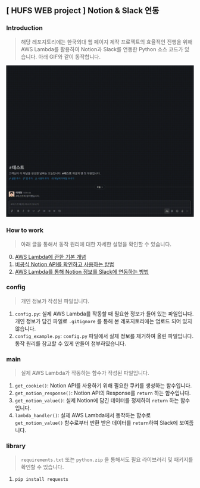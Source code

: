 ## [ HUFS WEB project ] Notion &amp; Slack 연동

### Introduction
> 해당 레포지토리에는 한국외대 웹 페이지 제작 프로젝트의 효율적인 진행을 위해 AWS Lambda를 활용하여 Notion과 Slack를 연동한 Python 소스 코드가 있습니다. 아래 GIF와 같이 동작합니다.

![](Demo.gif)

### How to work
> 아래 글을 통해서 동작 원리에 대한 자세한 설명을 확인할 수 있습니다.
0. [AWS Lambda에 관한 기본 개념](https://bit.ly/2Z7CciN)
1. [비공식 Notion API를 확인하고 사용하는 방법](https://bit.ly/2Zb1lJb)
2. [AWS Lambda를 통해 Notion 정보를 Slack에 연동하는 방법](https://bit.ly/3tFbZGe)

### config
> 개인 정보가 작성된 파일입니다.
1. `config.py`: 실제 AWS Lambda를 작동할 때 필요한 정보가 들어 있는 파일입니다. 개인 정보가 담긴 파일로 `.gitignore` 를 통해 본 레포지토리에는 업로드 되어 있지 않습니다.
2. `config_example.py`: `config.py` 파일에서 실제 정보를 제거하여 올린 파일입니다. 동작 원리를 참고할 수 있게 만들어 첨부하였습니다.

### main
> 실제 AWS Lambda가 작동하는 함수가 작성된 파일입니다.
1. `get_cookie()`: Notion API를 사용하기 위해 필요한 쿠키를 생성하는 함수입니다.
2. `get_notion_response()`: Notion API의 Response를 `return` 하는 함수입니다.
3. `get_notion_value()`: 실제 Notion에 담긴 데이터를 정제하여 `return` 하는 함수입니다.
4. `lambda_handler()`: 실제 AWS  Lambda에서 동작하는 함수로 `get_notion_value()` 함수로부터 반환 받은 데이터를 `return`하여 Slack에 보여줍니다.

### library
> `requirements.txt` 또는 `python.zip` 을 통해서도 필요 라이브러리 및 패키지를 확인할 수 있습니다.
1. `pip install requests`